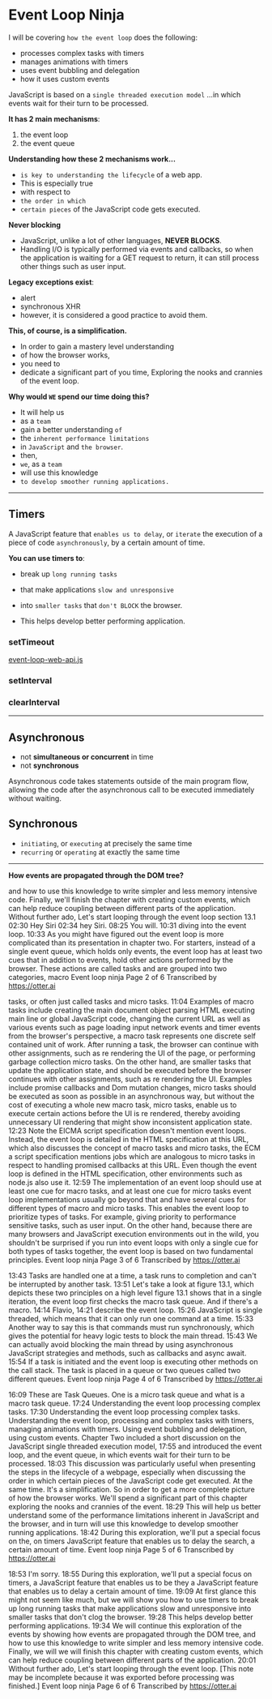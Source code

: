 # Event Loop Ninja

I will be covering `how the event loop` does the following:

- processes complex tasks with timers
- manages animations with timers
- uses event bubbling and delegation
- how it uses custom events

JavaScript is based on a `single threaded execution model`
...in which events wait for their turn to be processed.

**It has 2 main mechanisms**:

1. the event loop
2. the event queue

**Understanding how these 2 mechanisms work...**

- `is key to understanding the lifecycle` of a web app.
- This is especially true
- with respect to
- `the order in which`
- `certain pieces` of the JavaScript code gets executed.

**Never blocking**

- JavaScript, unlike a lot of other languages, **NEVER BLOCKS**.
- Handling I/O is typically performed via events and callbacks, so when the application is waiting for a GET request to return, it can still process other things such as user input.

**Legacy exceptions exist**:

- alert
- synchronous XHR
- however, it is considered a good practice to avoid them.

**This, of course, is a simplification.**

- In order to gain a mastery level understanding
- of how the browser works,
- you need to
- dedicate a significant part of you time, Exploring the nooks and crannies of the event loop.

**Why would `WE` spend our time doing this?**

- It will help us
- as a `team`
- gain a better understanding `of`
- the `inherent performance limitations`
- in `JavaScript` and `the browser`.
- then,
- `we`, as a `team`
- will use this knowledge
- `to develop smoother running applications.`

---

## Timers

A JavaScript feature that `enables us to delay`, or `iterate` the execution of a piece of code `asynchronously`, by a certain amount of time.

**You can use timers to**:

- break up `long running tasks`
- that make applications `slow and unresponsive`
- into `smaller tasks` that `don't BLOCK` the browser.

- This helps develop better performing application.

### setTimeout

[event-loop-web-api.js](_code/event-loop-web-api.js ':include :type=code :fragment=demo')

### setInterval

### clearInterval

---

## Asynchronous

- not **simultaneous or concurrent** in time
- not **synchronous**

Asynchronous code takes statements outside of the main program flow, allowing the code after the asynchronous call to be executed immediately without waiting.

## Synchronous

- `initiating`, or `executing` at precisely the same time
- `recurring` or `operating` at exactly the same time

---

**How events are propagated through the DOM tree?**

 and how to use this knowledge to write simpler and less memory intensive code. Finally, we'll finish the chapter with creating custom events, which can help reduce coupling between different parts of the application. Without further ado, Let's start looping through the event loop section 13.1
02:30
Hey Siri
02:34
hey Siri.
08:25
You will.
10:31
diving into the event loop.
10:33
As you might have figured out the event loop is more complicated than its presentation in chapter two. For starters, instead of a single event queue, which holds only events, the event loop has at least two cues that in addition to events, hold other actions performed by the browser. These actions are called tasks and are grouped into two categories, macro
      Event loop ninja Page 2 of 6 Transcribed by <https://otter.ai>

 tasks, or often just called tasks and micro tasks.
 11:04
Examples of macro tasks include creating the main document object parsing HTML executing main line or global JavaScript code, changing the current URL as well as various events such as page loading input network events and timer events from the browser's perspective, a macro task represents one discrete self contained unit of work. After running a task, the browser can continue with other assignments, such as re rendering the UI of the page, or performing garbage collection micro tasks. On the other hand, are smaller tasks that update the application state, and should be executed before the browser continues with other assignments, such as re rendering the UI. Examples include promise callbacks and Dom mutation changes, micro tasks should be executed as soon as possible in an asynchronous way, but without the cost of executing a whole new macro task, micro tasks, enable us to execute certain actions before the UI is re rendered, thereby avoiding unnecessary UI rendering that might show inconsistent application state.
12:23
Note the EICMA script specification doesn't mention event loops. Instead, the event loop is detailed in the HTML specification at this URL, which also discusses the concept of macro tasks and micro tasks, the ECM a script specification mentions jobs which are analogous to micro tasks in respect to handling promised callbacks at this URL. Even though the event loop is defined in the HTML specification, other environments such as node.js also use it.
12:59
The implementation of an event loop should use at least one cue for macro tasks, and at least one cue for micro tasks event loop implementations usually go beyond that and have several cues for different types of macro and micro tasks. This enables the event loop to prioritize types of tasks. For example, giving priority to performance sensitive tasks, such as user input. On the other hand, because there are many browsers and JavaScript execution environments out in the wild, you shouldn't be surprised if you run into event loops with only a single cue for both types of tasks together, the event loop is based on two fundamental principles.
  Event loop ninja Page 3 of 6 Transcribed by <https://otter.ai>

  13:43
Tasks are handled one at a time, a task runs to completion and can't be interrupted by another task.
13:51
Let's take a look at figure 13.1, which depicts these two principles on a high level figure 13.1 shows that in a single iteration, the event loop first checks the macro task queue. And if there's a macro.
14:14
Flavio,
14:21
describe the event loop.
15:26
JavaScript is single threaded, which means that it can only run one command at a time.
15:33
Another way to say this is that commands must run synchronously, which gives the potential for heavy logic tests to block the main thread.
15:43
We can actually avoid blocking the main thread by using asynchronous JavaScript strategies and methods, such as callbacks and async await.
15:54
If a task is initiated and the event loop is executing other methods on the call stack. The task is placed in a queue or two queues called two different queues.
       Event loop ninja Page 4 of 6 Transcribed by <https://otter.ai>

  16:09
These are Task Queues. One is a micro task queue and what is a macro task queue.
17:24
Understanding the event loop processing complex tasks.
17:30
Understanding the event loop processing complex tasks. Understanding the event loop, processing and complex tasks with timers, managing animations with timers. Using event bubbling and delegation, using custom events. Chapter Two included a short discussion on the JavaScript single threaded execution model,
17:55
and introduced the event loop, and the event queue, in which events wait for their turn to be processed.
18:03
This discussion was particularly useful when presenting the steps in the lifecycle of a webpage, especially when discussing the order in which certain pieces of the JavaScript code get executed. At the same time. It's a simplification. So in order to get a more complete picture of how the browser works. We'll spend a significant part of this chapter exploring the nooks and crannies of the event.
18:29
This will help us better understand some of the performance limitations inherent in JavaScript and the browser, and in turn will use this knowledge to develop smoother running applications.
18:42
During this exploration, we'll put a special focus on the, on timers JavaScript feature that enables us to delay the search, a certain amount of time.
      Event loop ninja Page 5 of 6 Transcribed by <https://otter.ai>

  18:53
I'm sorry.
18:55
During this exploration, we'll put a special focus on timers, a JavaScript feature that enables us to be they a JavaScript feature that enables us to delay a certain amount of time.
19:09
At first glance this might not seem like much, but we will show you how to use timers to break up long running tasks that make applications slow and unresponsive into smaller tasks that don't clog the browser.
19:28
This helps develop better performing applications.
19:34
We will continue this exploration of the events by showing how events are propagated through the DOM tree, and how to use this knowledge to write simpler and less memory intensive code. Finally, we will we will finish this chapter with creating custom events, which can help reduce coupling between different parts of the application.
20:01
Without further ado, Let's start looping through the event loop.
[This note may be incomplete because it was exported before processing was finished.]
     Event loop ninja Page 6 of 6 Transcribed by <https://otter.ai>
